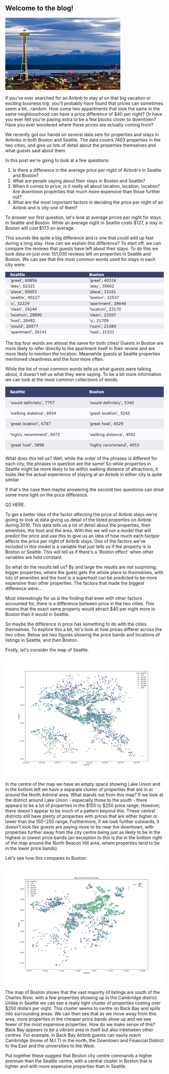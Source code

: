 ## Welcome to the blog!

<img src="/docs/assets/Seattle_Center_as_night_falls.jpg" alt="Seattle skyline">

If you've ever searched for an Airbnb to stay at on that big vacation or exciting business trip, you'll probably have found that prices can sometimes seem a bit...random.
How come two appartments that look the same in the same neighbourhood can have a price difference of $40 per night? Or have you ever felt you're paying extra to be a few blocks closer to downtown?
Have you ever wondered where these prices are actually coming from?

We recently got our hands on several data sets for properties and stays in Airbnbs in both Boston and Seattle. The data covers 7403 properties in the two cities, and give us lots of detail about the properties themselves and what guests said about them.

In this post we're going to look at a few questions:

1) Is there a difference in the average price per night of Airbnb's in Seattle and Boston?
2) What are people saying about their stays in Boston and Seattle?
3) When it comes to price, is it really all about location, location, location? Are downtown properties that much more expensive than those further out?
4) What are the most important factors in deciding the price per night of an Airbnb and is city one of them? 

To answer our first question, let's look at average prices per night for stays in Seattle and Boston. While an average night in Seattle costs $127, a stay in Boston will cost $173 on average.

This sounds like quite a big difference and is one that could add up fast during a long stay. How can we explain this difference? To start off, we can compare the reviews that guests have left about their stays. To do this we took data on just over 151,000 reviews left on
properties in Seattle and Boston. We can see that the most common words used for stays in each city were:

<img src="/docs/assets/WordsTable.png" alt="words table"> 

The top four words are almost the same for both cities! Guests in Boston are more likely to refer directly to the apartment itself in their review and are more likely to mention the location. Meanwhile guests at Seattle properties mentioned cleanliness and the host more often. 

While the list of most common words tells us what guests were talking about, it doesn't tell us what they were saying. To be a bit more information we can look at the most common collections of words.

<img src="/docs/assets/ReviewPhrases.png" alt="bigrams table">

What does this tell us? Well, while the order of the phrases is different for each city, the phrases in question are the same! So while properties in Seattle might be more likely to be within walking distance of attractions, it looks like the actual experience of staying at an Airbnb in either city is quite similar.

If that's the case then maybe answering the second two questions can shed some more light on the price difference.

Q2 HERE.

To get a better idea of the factor affecting the price of Airbnb stays we're goimg to look at data giving us detail of the listed properties  on Airbnb during 2016.
This data tells us a lot of detail about the properties, their amenities, the host and the area. With this we will run a model that will predict the price and use this to give us an idea of how much each factpor affects the price per night of Airbnb stays. One of the factors we've included in this model is a variable that just tells us if the property is in Boston or Seattle. This will tell us if there's a 'Boston effect' when other variables are held constant.

So what do the results tell us? By and large the results are not surprising; bigger properties, where the guest gets the whole place to themselves, with lots of amenities and the host is a superhost can be predicted to be more expensive than other properties. The factors that made the biggest difference were... 

Most interestingly for us is the finding that even with other factors accounted for, there is a difference between price in the two cities. This means that the exact same property would attract $40 per night more in Boston than it would in Seattle.


So maybe the difference in price has something to do with the cities themselves. To explore this a bit, let's look at how prices differer across the two cities.
Below are two figures showing the price bands and locations of listings in Seattle, and then Boston.

Firstly, let's consider the map of Seattle. 

<img src="/docs/assets/Seattle_Map.png" alt="Seattle prices map">
          
In the centre of the map we have an empty space showing Lake Union and in the bottom left we have a separate cluster of properties that are in or around the North Admiral area.
What stands out from this map? If we look at the district around Lake Union - especially those to the south - there appears to be a lot of properties in the $150 to $250 price range.
However, there doesn't appear to be much of a pattern beyond this. These central districts still have plenty of properties with prices that are either higher or lower than the $150-$250 range. Furthermore, if we look further outwards, it doesn't look like guests are paying more to be near the downtown, with properties further away from the city centre being just as likely to be in the highest or lowest price bands (an exception to this is the in the bottom right of the map around the North Beacon Hill area, where properties tend to be in the lower price bands).

Let's see how this compares to Boston:


<img src="/docs/assets/Boston_Map2.png" alt="Boston Prices Map">


The map of Boston shows that the vast majority of listings are south of the Charles River, with a few properties showing up in the Cambridge district.
Unlike in Seattle we can see a really tight cluster of properties costing over $250 dollars per night. This cluster seems to centre on Back Bay and spills into surrounding areas. 
We can then see that as we move away from this area, more properties in the cheaper price bands show up and we see fewer of the most expensive properties.
How do we make sense of this? Back Bay appears to be a vibrant area in itself but also inbetween other centres. For example, in Back Bay Airbnb guests can easily reach
Cambridge (home of M.I.T) in the north, the Downtown and Financial District to the East and the universities to the West.

Put together these suggest that Boston city centre commands a higher premium than the Seattle centre, with a central cluster in Boston that is tighter and with more expensive properties than in Seattle.
